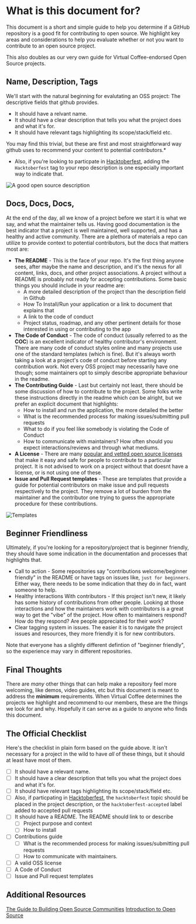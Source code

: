# What is this document for?

This document is a short and simple guide to help you determine if a GitHub repository is a good fit for contributing to open source. We highlight key areas and considerations to help you evaluate whether or not you want to contribute to an open source project.

This also doubles as our very own guide for Virtual Coffee-endorsed Open Source projects.

## Name, Description, Tags

We'll start with the natural beginning for evalutating an OSS project: The descriptive fields that github provides.

- It should have a relvant name.
- It should have a clear description that tells you what the project does and what it's for.
- It should have relevant tags highlighting its scope/stack/field etc.

You may find this trivial, but these are first and most straightforward way github uses to recommend your content to potential contributors.\*

- Also, if you're looking to particpate in [Hacktoberfest](https://hacktoberfest.digitalocean.com/), adding the `Hacktoberfest` tag to your repo description is one especially important way to indicate that.

![A good open source description](https://user-images.githubusercontent.com/13292886/132138464-242c7d64-8b64-4595-b045-8bf028638b43.png)

## Docs, Docs, Docs,

At the end of the day, all we know of a project before we start it is what we say, and what the maintainer tells us. Having good documentation is the best indicator that a project is well maintained, well supported, and has a healthy and active community. There are a plethora of materials a repo can utilize to provide context to potential contributors, but the docs that matters most are:

- **The README** - This is the face of your repo. It's the first thing anyone sees, after maybe the name and description, and it's the nexus for all content, links, docs, and other project associations. A project without a README is probably not ready for accepting contributions. Some basic things you should include in your readme are:
  - A more detailed description of the project than the description field in Github
  - How To Install/Run your application or a link to document that explains that
  - A link to the code of conduct
  - Project status, roadmap, and any other pertinent details for those interested in using or contributing to the app
- **The Code of Conduct** - The code of conduct (usually referred to as the **COC**) is an excellent indicator of healthy contributor's environment. There are many code of conduct styles online and many projects use one of the standard templates (which is fine). But it's always worth taking a look at a project's code of conduct before starting any contribution work. Not every OSS project may necessarily have one though; some maintainers opt to simply describe appropriate behaviour in the readme.
- **The Contributing Guide** - Last but certainly not least, there should be some discussion of how to contribute to the project. Some folks write these instructions directly in the readme which _can_ be alright, but we prefer an explicit document that highlights:
  - How to install and run the application, the more detailed the better
  - What is the recommended process for making issues/submitting pull requests
  - What to do if you feel like somebody is violating the Code of Conduct
  - How to communicate with maintainers? How often should you expect interactions/reviews and through what mediums.
- **A License** - There are many [popular and vetted open source licenses](https://opensource.org/licenses) that make it easy and safe for people to contribute to a particular project. It is not advised to work on a project without that doesnt have a license, or is not using one of these.
- **Issue and Pull Request templates** - These are templates that provide a guide for potential contributors on make issue and pull requests respectively to the project. They remove a lot of burden from the maintainer and the contributor one trying to guess the appropriate procedure for these contributions.

![Templates](https://user-images.githubusercontent.com/13292886/132138524-0a38d35c-305e-4804-ba36-e7adfa73e09d.png)

## Beginner Friendliness

Ultimately, if you're looking for a repository/project that is beginner friendly, they should have some indication in the documentation and processes that highlights that.

- Call to action - Some repositories say "contributions welcome/beginner friendly" in the README or have tags on issues like, `just for beginners`. Either way, there needs to be some indication that they do in fact, want someone to help.
- Healthy interactions With contributors - If this project isn't new, it likely has some history of contributions from other people. Looking at those interactions and how the maintainers work with contributors is a great way to get the "vibe" of the project. How often to maintainers respond? How do they respond? Are people appreciated for their work?
- Clear tagging system in issues. The easier it is to navigate the project issues and resources, they more friendly it is for new contributors.

Note that everyone has a slightly different defintion of "beginner friendly", so the experience may vary in different repositories.

## Final Thoughts

There are _many_ other things that can help make a repository feel more welcoming, like demos, video guides, etc but this document is meant to address the **minimum** requirements. When Virtual Coffee determines the projects we highlight and recommend to our members, these are the things we look for and why. Hopefully it can serve as a guide to anyone who finds this document.

## The Official Checklist

Here's the checklist in plain form based on the guide above. It isn't necessary for a project in the wild to have _all_ of these things, but it should at least have most of them.

- [ ] It should have a relevant name.
- [ ] It should have a clear description that tells you what the project does and what it's for.
- [ ] It should have relevant tags highlighting its scope/stack/field etc.
- [ ] Also, if particpating in [Hacktoberfest](https://hacktoberfest.digitalocean.com/), the `hacktoberfest` topic should be placed in the project description, or the `hacktoberfest-accepted` label added to accepted pull requests
- [ ] It should have a README. The README should link to or describe
  - [ ] Project purpose and context
  - [ ] How to install
- [ ] Contributions guide
  - [ ] What is the recommended process for making issues/submitting pull requests
  - [ ] How to communicate with maintainers.
- [ ] A valid OSS license
- [ ] A Code of Conduct
- [ ] Issue and Pull request templates

## Additional Resources

[The Guide to Building Open Source Communities](https://opensource.guide/building-community/)
[Introduction to Open Source](https://www.digitalocean.com/community/tutorial_series/an-introduction-to-open-source)
